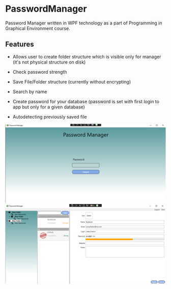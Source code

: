 # PasswordManager

Password Manager written in WPF technology as a part of Programming in Graphical Environment course.

## Features

- Allows user to create folder structure which is visible only for manager (it's not physical structure on disk)

- Check password strength
 
- Save File/Folder structure (currently without encrypting)

- Search by name

- Create password for your database (password is set with first login to app but only for a given database)

- Autodetecting previously saved file


![application screenshot](/images/login.png "application screenshot")
![application screenshot](/images/passwordFileView.png "application screenshot")
